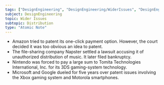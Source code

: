 ```yaml
---
tags: ["DesignEngineering", "DesignEngineering/WiderIssues", "DesignEngineering/WiderIssues/Distribution"]
subject: DesignEngineering
topic: Wider Issues
subtopic: Distribution
type: "Atomic Note"
---
```


 - Amazon tried to patent its one-click payment option. However, the court decided it was too obvious an idea to patent.
 - The file-sharing company Napster settled a lawsuit accusing it of unauthorized distribution of music. It later filed bankruptcy.
 - Nintendo was forced to pay a large sum to Tomita Technologies International, Inc. for its 3DS gaming-system technology.
 - Microsoft and Google dueled for five years over patent issues involving the Xbox gaming system and Motorola smartphones.
